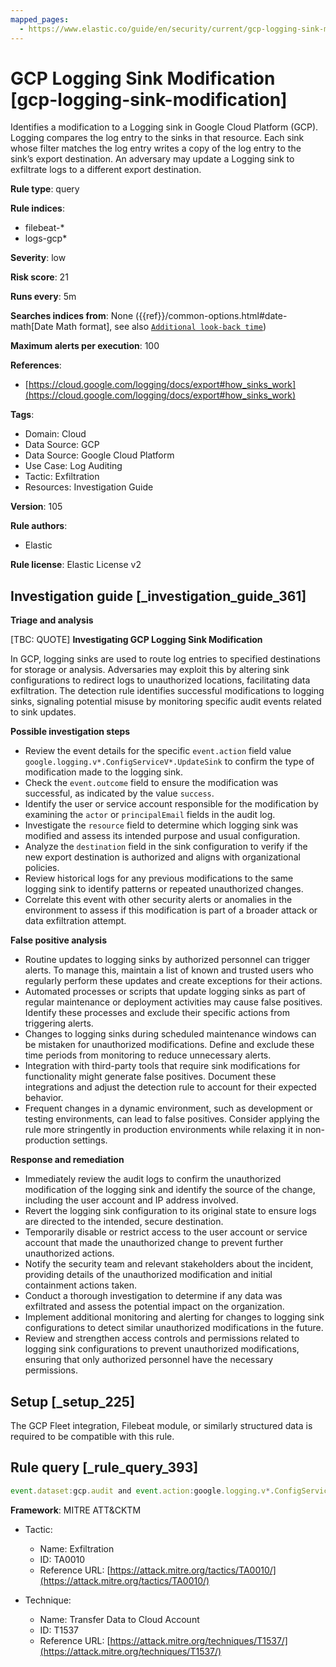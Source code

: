 ```yaml
---
mapped_pages:
  - https://www.elastic.co/guide/en/security/current/gcp-logging-sink-modification.html
---
```


# GCP Logging Sink Modification [gcp-logging-sink-modification]

Identifies a modification to a Logging sink in Google Cloud Platform (GCP). Logging compares the log entry to the sinks in that resource. Each sink whose filter matches the log entry writes a copy of the log entry to the sink’s export destination. An adversary may update a Logging sink to exfiltrate logs to a different export destination.

**Rule type**: query

**Rule indices**:

* filebeat-*
* logs-gcp*

**Severity**: low

**Risk score**: 21

**Runs every**: 5m

**Searches indices from**: None ({{ref}}/common-options.html#date-math[Date Math format], see also [`Additional look-back time`](docs-content://solutions/security/detect-and-alert/create-detection-rule.md#rule-schedule))

**Maximum alerts per execution**: 100

**References**:

* [https://cloud.google.com/logging/docs/export#how_sinks_work](https://cloud.google.com/logging/docs/export#how_sinks_work)

**Tags**:

* Domain: Cloud
* Data Source: GCP
* Data Source: Google Cloud Platform
* Use Case: Log Auditing
* Tactic: Exfiltration
* Resources: Investigation Guide

**Version**: 105

**Rule authors**:

* Elastic

**Rule license**: Elastic License v2

## Investigation guide [_investigation_guide_361]

**Triage and analysis**

[TBC: QUOTE]
**Investigating GCP Logging Sink Modification**

In GCP, logging sinks are used to route log entries to specified destinations for storage or analysis. Adversaries may exploit this by altering sink configurations to redirect logs to unauthorized locations, facilitating data exfiltration. The detection rule identifies successful modifications to logging sinks, signaling potential misuse by monitoring specific audit events related to sink updates.

**Possible investigation steps**

* Review the event details for the specific `event.action` field value `google.logging.v*.ConfigServiceV*.UpdateSink` to confirm the type of modification made to the logging sink.
* Check the `event.outcome` field to ensure the modification was successful, as indicated by the value `success`.
* Identify the user or service account responsible for the modification by examining the `actor` or `principalEmail` fields in the audit log.
* Investigate the `resource` field to determine which logging sink was modified and assess its intended purpose and usual configuration.
* Analyze the `destination` field in the sink configuration to verify if the new export destination is authorized and aligns with organizational policies.
* Review historical logs for any previous modifications to the same logging sink to identify patterns or repeated unauthorized changes.
* Correlate this event with other security alerts or anomalies in the environment to assess if this modification is part of a broader attack or data exfiltration attempt.

**False positive analysis**

* Routine updates to logging sinks by authorized personnel can trigger alerts. To manage this, maintain a list of known and trusted users who regularly perform these updates and create exceptions for their actions.
* Automated processes or scripts that update logging sinks as part of regular maintenance or deployment activities may cause false positives. Identify these processes and exclude their specific actions from triggering alerts.
* Changes to logging sinks during scheduled maintenance windows can be mistaken for unauthorized modifications. Define and exclude these time periods from monitoring to reduce unnecessary alerts.
* Integration with third-party tools that require sink modifications for functionality might generate false positives. Document these integrations and adjust the detection rule to account for their expected behavior.
* Frequent changes in a dynamic environment, such as development or testing environments, can lead to false positives. Consider applying the rule more stringently in production environments while relaxing it in non-production settings.

**Response and remediation**

* Immediately review the audit logs to confirm the unauthorized modification of the logging sink and identify the source of the change, including the user account and IP address involved.
* Revert the logging sink configuration to its original state to ensure logs are directed to the intended, secure destination.
* Temporarily disable or restrict access to the user account or service account that made the unauthorized change to prevent further unauthorized actions.
* Notify the security team and relevant stakeholders about the incident, providing details of the unauthorized modification and initial containment actions taken.
* Conduct a thorough investigation to determine if any data was exfiltrated and assess the potential impact on the organization.
* Implement additional monitoring and alerting for changes to logging sink configurations to detect similar unauthorized modifications in the future.
* Review and strengthen access controls and permissions related to logging sink configurations to prevent unauthorized modifications, ensuring that only authorized personnel have the necessary permissions.


## Setup [_setup_225]

The GCP Fleet integration, Filebeat module, or similarly structured data is required to be compatible with this rule.


## Rule query [_rule_query_393]

```js
event.dataset:gcp.audit and event.action:google.logging.v*.ConfigServiceV*.UpdateSink and event.outcome:success
```

**Framework**: MITRE ATT&CKTM

* Tactic:

    * Name: Exfiltration
    * ID: TA0010
    * Reference URL: [https://attack.mitre.org/tactics/TA0010/](https://attack.mitre.org/tactics/TA0010/)

* Technique:

    * Name: Transfer Data to Cloud Account
    * ID: T1537
    * Reference URL: [https://attack.mitre.org/techniques/T1537/](https://attack.mitre.org/techniques/T1537/)



